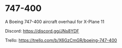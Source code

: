 # 747-400
A Boeing 747-400 aircraft overhaul for X-Plane 11

Discord: https://discord.gg/JNs8YDF 

Trello: https://trello.com/b/X6GzCmGR/boeing-747-400
